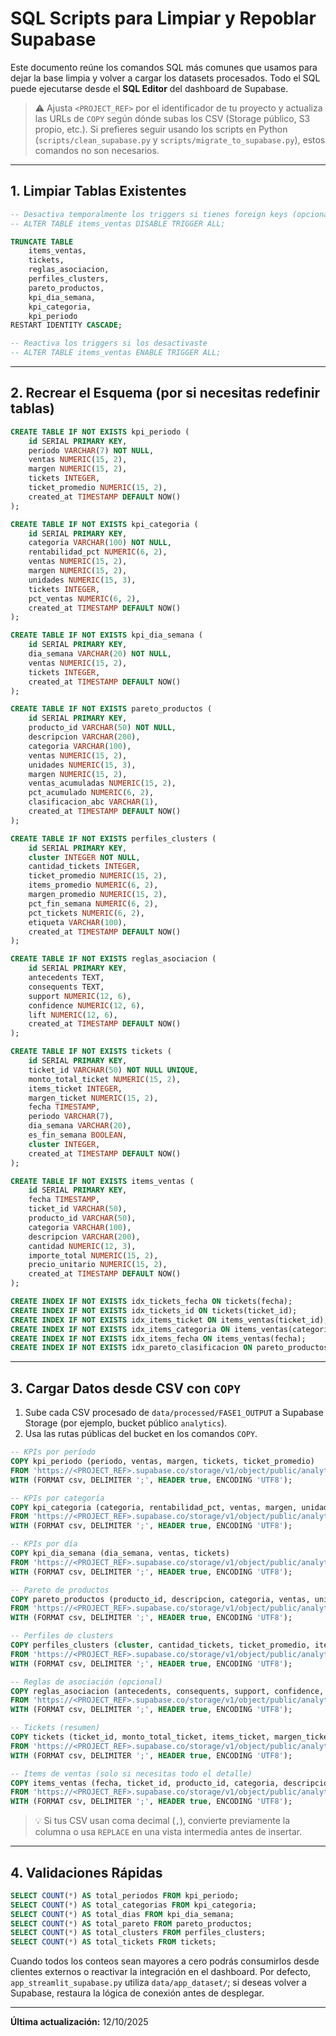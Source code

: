 # SQL Scripts para Limpiar y Repoblar Supabase

Este documento reúne los comandos SQL más comunes que usamos para dejar la base limpia y volver a cargar los datasets procesados. Todo el SQL puede ejecutarse desde el **SQL Editor** del dashboard de Supabase.

> ⚠️ Ajusta `<PROJECT_REF>` por el identificador de tu proyecto y actualiza las URLs de `COPY` según dónde subas los CSV (Storage público, S3 propio, etc.). Si prefieres seguir usando los scripts en Python (`scripts/clean_supabase.py` y `scripts/migrate_to_supabase.py`), estos comandos no son necesarios.

---

## 1. Limpiar Tablas Existentes

```sql
-- Desactiva temporalmente los triggers si tienes foreign keys (opcional)
-- ALTER TABLE items_ventas DISABLE TRIGGER ALL;

TRUNCATE TABLE
    items_ventas,
    tickets,
    reglas_asociacion,
    perfiles_clusters,
    pareto_productos,
    kpi_dia_semana,
    kpi_categoria,
    kpi_periodo
RESTART IDENTITY CASCADE;

-- Reactiva los triggers si los desactivaste
-- ALTER TABLE items_ventas ENABLE TRIGGER ALL;
```

---

## 2. Recrear el Esquema (por si necesitas redefinir tablas)

```sql
CREATE TABLE IF NOT EXISTS kpi_periodo (
    id SERIAL PRIMARY KEY,
    periodo VARCHAR(7) NOT NULL,
    ventas NUMERIC(15, 2),
    margen NUMERIC(15, 2),
    tickets INTEGER,
    ticket_promedio NUMERIC(15, 2),
    created_at TIMESTAMP DEFAULT NOW()
);

CREATE TABLE IF NOT EXISTS kpi_categoria (
    id SERIAL PRIMARY KEY,
    categoria VARCHAR(100) NOT NULL,
    rentabilidad_pct NUMERIC(6, 2),
    ventas NUMERIC(15, 2),
    margen NUMERIC(15, 2),
    unidades NUMERIC(15, 3),
    tickets INTEGER,
    pct_ventas NUMERIC(6, 2),
    created_at TIMESTAMP DEFAULT NOW()
);

CREATE TABLE IF NOT EXISTS kpi_dia_semana (
    id SERIAL PRIMARY KEY,
    dia_semana VARCHAR(20) NOT NULL,
    ventas NUMERIC(15, 2),
    tickets INTEGER,
    created_at TIMESTAMP DEFAULT NOW()
);

CREATE TABLE IF NOT EXISTS pareto_productos (
    id SERIAL PRIMARY KEY,
    producto_id VARCHAR(50) NOT NULL,
    descripcion VARCHAR(200),
    categoria VARCHAR(100),
    ventas NUMERIC(15, 2),
    unidades NUMERIC(15, 3),
    margen NUMERIC(15, 2),
    ventas_acumuladas NUMERIC(15, 2),
    pct_acumulado NUMERIC(6, 2),
    clasificacion_abc VARCHAR(1),
    created_at TIMESTAMP DEFAULT NOW()
);

CREATE TABLE IF NOT EXISTS perfiles_clusters (
    id SERIAL PRIMARY KEY,
    cluster INTEGER NOT NULL,
    cantidad_tickets INTEGER,
    ticket_promedio NUMERIC(15, 2),
    items_promedio NUMERIC(6, 2),
    margen_promedio NUMERIC(15, 2),
    pct_fin_semana NUMERIC(6, 2),
    pct_tickets NUMERIC(6, 2),
    etiqueta VARCHAR(100),
    created_at TIMESTAMP DEFAULT NOW()
);

CREATE TABLE IF NOT EXISTS reglas_asociacion (
    id SERIAL PRIMARY KEY,
    antecedents TEXT,
    consequents TEXT,
    support NUMERIC(12, 6),
    confidence NUMERIC(12, 6),
    lift NUMERIC(12, 6),
    created_at TIMESTAMP DEFAULT NOW()
);

CREATE TABLE IF NOT EXISTS tickets (
    id SERIAL PRIMARY KEY,
    ticket_id VARCHAR(50) NOT NULL UNIQUE,
    monto_total_ticket NUMERIC(15, 2),
    items_ticket INTEGER,
    margen_ticket NUMERIC(15, 2),
    fecha TIMESTAMP,
    periodo VARCHAR(7),
    dia_semana VARCHAR(20),
    es_fin_semana BOOLEAN,
    cluster INTEGER,
    created_at TIMESTAMP DEFAULT NOW()
);

CREATE TABLE IF NOT EXISTS items_ventas (
    id SERIAL PRIMARY KEY,
    fecha TIMESTAMP,
    ticket_id VARCHAR(50),
    producto_id VARCHAR(50),
    categoria VARCHAR(100),
    descripcion VARCHAR(200),
    cantidad NUMERIC(12, 3),
    importe_total NUMERIC(15, 2),
    precio_unitario NUMERIC(15, 2),
    created_at TIMESTAMP DEFAULT NOW()
);

CREATE INDEX IF NOT EXISTS idx_tickets_fecha ON tickets(fecha);
CREATE INDEX IF NOT EXISTS idx_tickets_id ON tickets(ticket_id);
CREATE INDEX IF NOT EXISTS idx_items_ticket ON items_ventas(ticket_id);
CREATE INDEX IF NOT EXISTS idx_items_categoria ON items_ventas(categoria);
CREATE INDEX IF NOT EXISTS idx_items_fecha ON items_ventas(fecha);
CREATE INDEX IF NOT EXISTS idx_pareto_clasificacion ON pareto_productos(clasificacion_abc);
```

---

## 3. Cargar Datos desde CSV con `COPY`

1. Sube cada CSV procesado de `data/processed/FASE1_OUTPUT` a Supabase Storage (por ejemplo, bucket público `analytics`).
2. Usa las rutas públicas del bucket en los comandos `COPY`.

```sql
-- KPIs por período
COPY kpi_periodo (periodo, ventas, margen, tickets, ticket_promedio)
FROM 'https://<PROJECT_REF>.supabase.co/storage/v1/object/public/analytics/03_KPI_PERIODO.csv'
WITH (FORMAT csv, DELIMITER ';', HEADER true, ENCODING 'UTF8');

-- KPIs por categoría
COPY kpi_categoria (categoria, rentabilidad_pct, ventas, margen, unidades, tickets, pct_ventas)
FROM 'https://<PROJECT_REF>.supabase.co/storage/v1/object/public/analytics/04_KPI_CATEGORIA.csv'
WITH (FORMAT csv, DELIMITER ';', HEADER true, ENCODING 'UTF8');

-- KPIs por día
COPY kpi_dia_semana (dia_semana, ventas, tickets)
FROM 'https://<PROJECT_REF>.supabase.co/storage/v1/object/public/analytics/08_KPI_DIA_SEMANA.csv'
WITH (FORMAT csv, DELIMITER ';', HEADER true, ENCODING 'UTF8');

-- Pareto de productos
COPY pareto_productos (producto_id, descripcion, categoria, ventas, unidades, margen, ventas_acumuladas, pct_acumulado, clasificacion_abc)
FROM 'https://<PROJECT_REF>.supabase.co/storage/v1/object/public/analytics/05_PARETO_PRODUCTOS.csv'
WITH (FORMAT csv, DELIMITER ';', HEADER true, ENCODING 'UTF8');

-- Perfiles de clusters
COPY perfiles_clusters (cluster, cantidad_tickets, ticket_promedio, items_promedio, margen_promedio, pct_fin_semana, pct_tickets, etiqueta)
FROM 'https://<PROJECT_REF>.supabase.co/storage/v1/object/public/analytics/07_PERFILES_CLUSTERS.csv'
WITH (FORMAT csv, DELIMITER ';', HEADER true, ENCODING 'UTF8');

-- Reglas de asociación (opcional)
COPY reglas_asociacion (antecedents, consequents, support, confidence, lift)
FROM 'https://<PROJECT_REF>.supabase.co/storage/v1/object/public/analytics/06_REGLAS_ASOCIACION.csv'
WITH (FORMAT csv, DELIMITER ';', HEADER true, ENCODING 'UTF8');

-- Tickets (resumen)
COPY tickets (ticket_id, monto_total_ticket, items_ticket, margen_ticket, fecha, periodo, dia_semana, es_fin_semana, cluster)
FROM 'https://<PROJECT_REF>.supabase.co/storage/v1/object/public/analytics/02_TICKETS.csv'
WITH (FORMAT csv, DELIMITER ';', HEADER true, ENCODING 'UTF8');

-- Items de ventas (solo si necesitas todo el detalle)
COPY items_ventas (fecha, ticket_id, producto_id, categoria, descripcion, cantidad, importe_total, precio_unitario)
FROM 'https://<PROJECT_REF>.supabase.co/storage/v1/object/public/analytics/01_ITEMS_VENTAS.csv'
WITH (FORMAT csv, DELIMITER ';', HEADER true, ENCODING 'UTF8');
```

> 💡 Si tus CSV usan coma decimal (`,`), convierte previamente la columna o usa `REPLACE` en una vista intermedia antes de insertar.

---

## 4. Validaciones Rápidas

```sql
SELECT COUNT(*) AS total_periodos FROM kpi_periodo;
SELECT COUNT(*) AS total_categorias FROM kpi_categoria;
SELECT COUNT(*) AS total_dias FROM kpi_dia_semana;
SELECT COUNT(*) AS total_pareto FROM pareto_productos;
SELECT COUNT(*) AS total_clusters FROM perfiles_clusters;
SELECT COUNT(*) AS total_tickets FROM tickets;
```

Cuando todos los conteos sean mayores a cero podrás consumirlos desde clientes externos o reactivar la integración en el dashboard. Por defecto, `app_streamlit_supabase.py` utiliza `data/app_dataset/`; si deseas volver a Supabase, restaura la lógica de conexión antes de desplegar.

---

**Última actualización:** 12/10/2025
